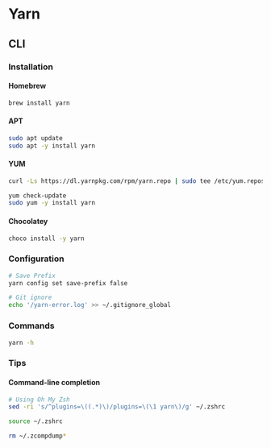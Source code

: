 # Yarn

## CLI

### Installation

#### Homebrew

```sh
brew install yarn
```

#### APT

```sh
sudo apt update
sudo apt -y install yarn
```

#### YUM

```sh
curl -Ls https://dl.yarnpkg.com/rpm/yarn.repo | sudo tee /etc/yum.repos.d/yarn.repo
```

```sh
yum check-update
sudo yum -y install yarn
```

#### Chocolatey

```sh
choco install -y yarn
```

### Configuration

```sh
# Save Prefix
yarn config set save-prefix false

# Git ignore
echo '/yarn-error.log' >> ~/.gitignore_global
```

### Commands

```sh
yarn -h
```

### Tips

#### Command-line completion

```sh
# Using Oh My Zsh
sed -ri 's/^plugins=\((.*)\)/plugins=\(\1 yarn\)/g' ~/.zshrc

source ~/.zshrc

rm ~/.zcompdump*
```
